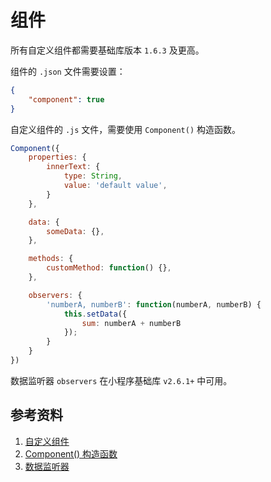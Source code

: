 # 组件

所有自定义组件都需要基础库版本 `1.6.3` 及更高。

组件的 `.json` 文件需要设置：

```json
{
    "component": true
}
```

自定义组件的 `.js` 文件，需要使用 `Component()` 构造函数。

```js
Component({
    properties: {
        innerText: {
            type: String,
            value: 'default value',
        }
    },

    data: {
        someData: {},
    },

    methods: {
        customMethod: function() {},
    },

    observers: {
        'numberA, numberB': function(numberA, numberB) {
            this.setData({
                sum: numberA + numberB
            });
        }
    }
})
```

数据监听器 `observers` 在小程序基础库 `v2.6.1+` 中可用。

## 参考资料

1. [自定义组件](https://developers.weixin.qq.com/miniprogram/dev/framework/custom-component/)
1. [Component() 构造函数](https://developers.weixin.qq.com/miniprogram/dev/reference/api/Component.html)
1. [数据监听器](https://developers.weixin.qq.com/miniprogram/dev/framework/custom-component/observer.html)
